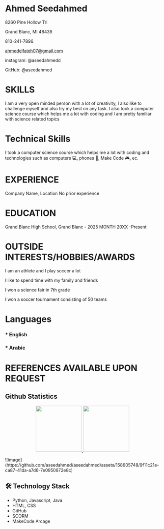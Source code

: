 # Ahmed Seedahmed


8260 Pine Hollow Trl


Grand Blanc, MI 48439


810-241-7896


ahmedelfateh07@gmail.com

instagram: @aseedahmedd

GitHub: @aseedahmed



# SKILLS
I am a very open minded person with a lot of creativity, I also like to challenge myself and also try my best on any task. I also took a computer science course which helps me a lot with coding and I am pretty familiar with science related topics  


# Technical Skills

I took a computer science course which helps me a lot with coding and technologies such as computers 💻, phones 📱, Make Code 🎮, ec. 


# EXPERIENCE
Company Name, Location 
No prior experience  



# EDUCATION
Grand Blanc High School, Grand Blanc - 2025
MONTH 20XX -Present



# OUTSIDE INTERESTS/HOBBIES/AWARDS
I am an athlete and I play soccer a lot

I like to spend time with my family and friends 

I won a science fair in 7th grade 

I won a soccer tournament consisting of 50 teams  

# Languages

### * English

### * Arabic




# REFERENCES AVAILABLE UPON REQUEST



## Github Statistics
<p align='center'>
	<a href="https://github-readme-stats.vercel.app/api?username=aseedahmed&show_icons=true&count_private=true">
	       <img height=150 src="https://github-readme-stats.vercel.app/api?username=aseedahmed&show_icons=true&count_private=true"/>
	   </a>
	   <a href="https://github.com/yourusername/github-readme-stats">
	       <img height=150 src="https://github-readme-stats.vercel.app/api/top-langs/?username=aseedahmed&layout=compact"/>
	   </a>
</p>
![image](https://github.com/aseedahmed/aseedahmed/assets/158605748/9f11c21e-ca87-41da-a7d6-7e0950672e8c)



## 🛠 Technology Stack
* Python, Javascript, Java
* HTML, CSS
* GitHub
* SCORM
* MakeCode Arcage









